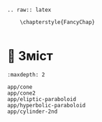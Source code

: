 ```{eval-rst}

.. raw:: latex

    \chapterstyle{FancyChap}
    

```

# 🔎 Зміст

```{toctree}
:maxdepth: 2

app/cone
app/cone2
app/eliptic-paraboloid
app/hyperbolic-paraboloid
app/cylinder-2nd
```
